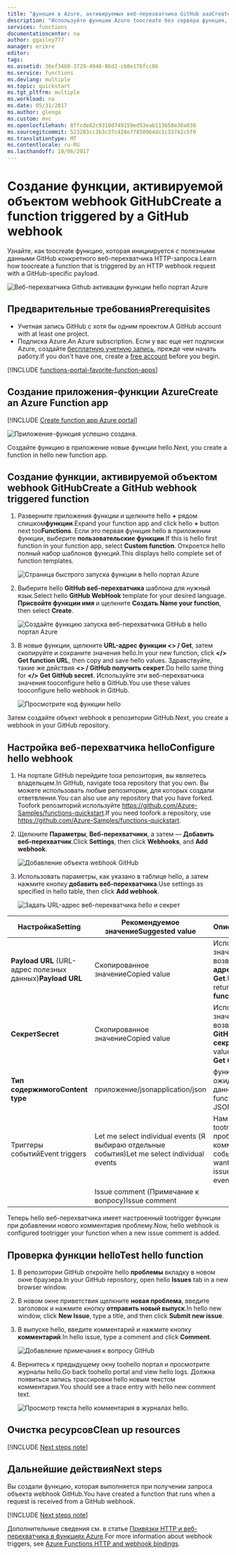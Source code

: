 ```yaml
---
title: "функция в Azure, активируемых веб-перехватчика GitHub aaaCreate | Документы Microsoft"
description: "Используйте функции Azure toocreate без сервера функция, вызываемая веб-перехватчика GitHub."
services: functions
documentationcenter: na
author: ggailey777
manager: erikre
editor: 
tags: 
ms.assetid: 36ef34b8-3729-4940-86d2-cb8e176fcc06
ms.service: functions
ms.devlang: multiple
ms.topic: quickstart
ms.tgt_pltfrm: multiple
ms.workload: na
ms.date: 05/31/2017
ms.author: glenga
ms.custom: mvc
ms.openlocfilehash: 8ffcde82c9310d749159ed53eab113658e38a030
ms.sourcegitcommit: 523283cc1b3c37c428e77850964dc1c33742c5f0
ms.translationtype: MT
ms.contentlocale: ru-RU
ms.lasthandoff: 10/06/2017
---
```

# <a name="create-a-function-triggered-by-a-github-webhook"></a><span data-ttu-id="4729d-103">Создание функции, активируемой объектом webhook GitHub</span><span class="sxs-lookup"><span data-stu-id="4729d-103">Create a function triggered by a GitHub webhook</span></span>

<span data-ttu-id="4729d-104">Узнайте, как toocreate функцию, которая инициируется с полезными данными GitHub конкретного веб-перехватчика HTTP-запроса.</span><span class="sxs-lookup"><span data-stu-id="4729d-104">Learn how toocreate a function that is triggered by an HTTP webhook request with a GitHub-specific payload.</span></span>

![Веб-перехватчика Github активации функции hello портал Azure](./media/functions-create-github-webhook-triggered-function/function-app-in-portal-editor.png)

## <a name="prerequisites"></a><span data-ttu-id="4729d-106">Предварительные требования</span><span class="sxs-lookup"><span data-stu-id="4729d-106">Prerequisites</span></span>

+ <span data-ttu-id="4729d-107">Учетная запись GitHub с хотя бы одним проектом.</span><span class="sxs-lookup"><span data-stu-id="4729d-107">A GitHub account with at least one project.</span></span>
+ <span data-ttu-id="4729d-108">Подписка Azure.</span><span class="sxs-lookup"><span data-stu-id="4729d-108">An Azure subscription.</span></span> <span data-ttu-id="4729d-109">Если у вас еще нет подписки Azure, создайте [бесплатную учетную запись](https://azure.microsoft.com/free/?WT.mc_id=A261C142F), прежде чем начать работу.</span><span class="sxs-lookup"><span data-stu-id="4729d-109">If you don't have one, create a [free account](https://azure.microsoft.com/free/?WT.mc_id=A261C142F) before you begin.</span></span>

[!INCLUDE [functions-portal-favorite-function-apps](../../includes/functions-portal-favorite-function-apps.md)]

## <a name="create-an-azure-function-app"></a><span data-ttu-id="4729d-110">Создание приложения-функции Azure</span><span class="sxs-lookup"><span data-stu-id="4729d-110">Create an Azure Function app</span></span>

[!INCLUDE [Create function app Azure portal](../../includes/functions-create-function-app-portal.md)]

![Приложение-функция успешно создана.](./media/functions-create-first-azure-function/function-app-create-success.png)

<span data-ttu-id="4729d-112">Создайте функцию в приложение новые функции hello.</span><span class="sxs-lookup"><span data-stu-id="4729d-112">Next, you create a function in hello new function app.</span></span>

<a name="create-function"></a>

## <a name="create-a-github-webhook-triggered-function"></a><span data-ttu-id="4729d-113">Создание функции, активируемой объектом webhook GitHub</span><span class="sxs-lookup"><span data-stu-id="4729d-113">Create a GitHub webhook triggered function</span></span>

1. <span data-ttu-id="4729d-114">Разверните приложения функции и щелкните hello  **+**  рядом слишком**функции**.</span><span class="sxs-lookup"><span data-stu-id="4729d-114">Expand your function app and click hello **+** button next too**Functions**.</span></span> <span data-ttu-id="4729d-115">Если это первая функция hello в приложении функции, выберите **пользовательские функции**.</span><span class="sxs-lookup"><span data-stu-id="4729d-115">If this is hello first function in your function app, select **Custom function**.</span></span> <span data-ttu-id="4729d-116">Откроется hello полный набор шаблонов функций.</span><span class="sxs-lookup"><span data-stu-id="4729d-116">This displays hello complete set of function templates.</span></span>

    ![Страница быстрого запуска функции в hello портал Azure](./media/functions-create-github-webhook-triggered-function/add-first-function.png)

2. <span data-ttu-id="4729d-118">Выберите hello **GitHub веб-перехватчика** шаблона для нужный язык.</span><span class="sxs-lookup"><span data-stu-id="4729d-118">Select hello **GitHub WebHook** template for your desired language.</span></span> <span data-ttu-id="4729d-119">**Присвойте функции имя** и щелкните **Создать**.</span><span class="sxs-lookup"><span data-stu-id="4729d-119">**Name your function**, then select **Create**.</span></span>

     ![Создайте функцию запуска веб-перехватчика GitHub в hello портал Azure](./media/functions-create-github-webhook-triggered-function/functions-create-github-webhook-trigger.png) 

3. <span data-ttu-id="4729d-121">В новые функции, щелкните **URL-адрес функции <> / Get**, затем скопируйте и сохраните значения hello.</span><span class="sxs-lookup"><span data-stu-id="4729d-121">In your new function, click **</> Get function URL**, then copy and save hello values.</span></span> <span data-ttu-id="4729d-122">Здравствуйте, такие же действия **<> / GitHub получить секрет**.</span><span class="sxs-lookup"><span data-stu-id="4729d-122">Do hello same thing for **</> Get GitHub secret**.</span></span> <span data-ttu-id="4729d-123">Используйте эти веб-перехватчика значения tooconfigure hello в GitHub.</span><span class="sxs-lookup"><span data-stu-id="4729d-123">You use these values tooconfigure hello webhook in GitHub.</span></span>

    ![Просмотрите код функции hello](./media/functions-create-github-webhook-triggered-function/functions-copy-function-url-github-secret.png)

<span data-ttu-id="4729d-125">Затем создайте объект webhook в репозитории GitHub.</span><span class="sxs-lookup"><span data-stu-id="4729d-125">Next, you create a webhook in your GitHub repository.</span></span>

## <a name="configure-hello-webhook"></a><span data-ttu-id="4729d-126">Настройка веб-перехватчика hello</span><span class="sxs-lookup"><span data-stu-id="4729d-126">Configure hello webhook</span></span>

1. <span data-ttu-id="4729d-127">На портале GitHub перейдите tooa репозитория, вы являетесь владельцем.</span><span class="sxs-lookup"><span data-stu-id="4729d-127">In GitHub, navigate tooa repository that you own.</span></span> <span data-ttu-id="4729d-128">Вы можете использовать любые репозитории, для которых создали ответвления.</span><span class="sxs-lookup"><span data-stu-id="4729d-128">You can also use any repository that you have forked.</span></span> <span data-ttu-id="4729d-129">Toofork репозиторий используйте <https://github.com/Azure-Samples/functions-quickstart>.</span><span class="sxs-lookup"><span data-stu-id="4729d-129">If you need toofork a repository, use <https://github.com/Azure-Samples/functions-quickstart>.</span></span>

1. <span data-ttu-id="4729d-130">Щелкните **Параметры**, **Веб-перехватчики**, а затем — **Добавить веб-перехватчик**.</span><span class="sxs-lookup"><span data-stu-id="4729d-130">Click **Settings**, then click **Webhooks**, and  **Add webhook**.</span></span>

    ![Добавление объекта webhook GitHub](./media/functions-create-github-webhook-triggered-function/functions-create-new-github-webhook-2.png)

1. <span data-ttu-id="4729d-132">Использовать параметры, как указано в таблице hello, а затем нажмите кнопку **добавить веб-перехватчика**.</span><span class="sxs-lookup"><span data-stu-id="4729d-132">Use settings as specified in hello table, then click **Add webhook**.</span></span>

    ![Задать URL-адрес веб-перехватчика hello и секрет](./media/functions-create-github-webhook-triggered-function/functions-create-new-github-webhook-3.png)

| <span data-ttu-id="4729d-134">Настройка</span><span class="sxs-lookup"><span data-stu-id="4729d-134">Setting</span></span> | <span data-ttu-id="4729d-135">Рекомендуемое значение</span><span class="sxs-lookup"><span data-stu-id="4729d-135">Suggested value</span></span> | <span data-ttu-id="4729d-136">Описание</span><span class="sxs-lookup"><span data-stu-id="4729d-136">Description</span></span> |
|---|---|---|
| <span data-ttu-id="4729d-137">**Payload URL** (URL-адрес полезных данных)</span><span class="sxs-lookup"><span data-stu-id="4729d-137">**Payload URL**</span></span> | <span data-ttu-id="4729d-138">Скопированное значение</span><span class="sxs-lookup"><span data-stu-id="4729d-138">Copied value</span></span> | <span data-ttu-id="4729d-139">Используйте значение hello, возвращенное **URL-адрес функции <> / Get**.</span><span class="sxs-lookup"><span data-stu-id="4729d-139">Use hello value returned by  **</> Get function URL**.</span></span> |
| <span data-ttu-id="4729d-140">**Секрет**</span><span class="sxs-lookup"><span data-stu-id="4729d-140">**Secret**</span></span>   | <span data-ttu-id="4729d-141">Скопированное значение</span><span class="sxs-lookup"><span data-stu-id="4729d-141">Copied value</span></span> | <span data-ttu-id="4729d-142">Используйте значение hello, возвращенное **<> / GitHub получить секрет**.</span><span class="sxs-lookup"><span data-stu-id="4729d-142">Use hello value returned by  **</> Get GitHub secret**.</span></span> |
| <span data-ttu-id="4729d-143">**Тип содержимого**</span><span class="sxs-lookup"><span data-stu-id="4729d-143">**Content type**</span></span> | <span data-ttu-id="4729d-144">приложение/json</span><span class="sxs-lookup"><span data-stu-id="4729d-144">application/json</span></span> | <span data-ttu-id="4729d-145">функция Hello ожидает полезные данные JSON.</span><span class="sxs-lookup"><span data-stu-id="4729d-145">hello function expects a JSON payload.</span></span> |
| <span data-ttu-id="4729d-146">Триггеры событий</span><span class="sxs-lookup"><span data-stu-id="4729d-146">Event triggers</span></span> | <span data-ttu-id="4729d-147">Let me select individual events (Я выбираю отдельные события)</span><span class="sxs-lookup"><span data-stu-id="4729d-147">Let me select individual events</span></span> | <span data-ttu-id="4729d-148">Нам нужен только tootrigger на проблему комментирования событий.</span><span class="sxs-lookup"><span data-stu-id="4729d-148">We only want tootrigger on issue comment events.</span></span>  |
| | <span data-ttu-id="4729d-149">Issue comment (Примечание к вопросу)</span><span class="sxs-lookup"><span data-stu-id="4729d-149">Issue comment</span></span> |  |

<span data-ttu-id="4729d-150">Теперь hello веб-перехватчика имеет настроенный tootrigger функции при добавлении нового комментария проблему.</span><span class="sxs-lookup"><span data-stu-id="4729d-150">Now, hello webhook is configured tootrigger your function when a new issue comment is added.</span></span>

## <a name="test-hello-function"></a><span data-ttu-id="4729d-151">Проверка функции hello</span><span class="sxs-lookup"><span data-stu-id="4729d-151">Test hello function</span></span>

1. <span data-ttu-id="4729d-152">В репозитории GitHub откройте hello **проблемы** вкладку в новом окне браузера.</span><span class="sxs-lookup"><span data-stu-id="4729d-152">In your GitHub repository, open hello **Issues** tab in a new browser window.</span></span>

1. <span data-ttu-id="4729d-153">В новом окне приветствия щелкните **новая проблема**, введите заголовок и нажмите кнопку **отправить новый выпуск**.</span><span class="sxs-lookup"><span data-stu-id="4729d-153">In hello new window, click **New Issue**, type a title, and then click **Submit new issue**.</span></span>

1. <span data-ttu-id="4729d-154">В выпуске hello, введите комментарий и нажмите кнопку **комментарий**.</span><span class="sxs-lookup"><span data-stu-id="4729d-154">In hello issue, type a comment and click **Comment**.</span></span>

    ![Добавление примечания к вопросу GitHub](./media/functions-create-github-webhook-triggered-function/functions-github-webhook-add-comment.png)

1. <span data-ttu-id="4729d-156">Вернитесь к предыдущему окну toohello портал и просмотрите журналы hello.</span><span class="sxs-lookup"><span data-stu-id="4729d-156">Go back toohello portal and view hello logs.</span></span> <span data-ttu-id="4729d-157">Должна появиться запись трассировки hello новым текстом комментария.</span><span class="sxs-lookup"><span data-stu-id="4729d-157">You should see a trace entry with hello new comment text.</span></span>

     ![Просмотр текста hello комментария в журналах hello.](./media/functions-create-github-webhook-triggered-function/function-app-view-logs.png)

## <a name="clean-up-resources"></a><span data-ttu-id="4729d-159">Очистка ресурсов</span><span class="sxs-lookup"><span data-stu-id="4729d-159">Clean up resources</span></span>

[!INCLUDE [Next steps note](../../includes/functions-quickstart-cleanup.md)]

## <a name="next-steps"></a><span data-ttu-id="4729d-160">Дальнейшие действия</span><span class="sxs-lookup"><span data-stu-id="4729d-160">Next steps</span></span>

<span data-ttu-id="4729d-161">Вы создали функцию, которая выполняется при получении запроса объекта webhook GitHub.</span><span class="sxs-lookup"><span data-stu-id="4729d-161">You have created a function that runs when a request is received from a GitHub webhook.</span></span>

[!INCLUDE [Next steps note](../../includes/functions-quickstart-next-steps.md)]

<span data-ttu-id="4729d-162">Дополнительные сведения см. в статье [Привязки HTTP и веб-перехватчика в функциях Azure](functions-bindings-http-webhook.md).</span><span class="sxs-lookup"><span data-stu-id="4729d-162">For more information about webhook triggers, see [Azure Functions HTTP and webhook bindings](functions-bindings-http-webhook.md).</span></span>
